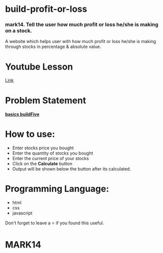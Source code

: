 # build-profit-or-loss
### mark14. Tell the user how much profit or loss he/she is making on a stock.
A website which helps user with how much profit or loss he/she is making  through stocks in percentage &amp; absolute value.
<br/>

# Youtube Lesson
[Link](https://youtu.be/P0dL7sl5jIc)

# Problem Statement
#### [**basics buildFive**](https://github.com/neogcamp/build/blob/main/basics/profit-or-loss.md)

# How to use:
 - Enter stocks price you bought
 - Enter the quantity of stocks you bought
 - Enter the current price of your stocks
 - Click on the **Calculate** button
 - Output will be shown below the button after its calculated.

# Programming Language:
 - html
 - css 
 - javascript 

Don't forget to leave a ⭐ if you found this useful.

# MARK14
